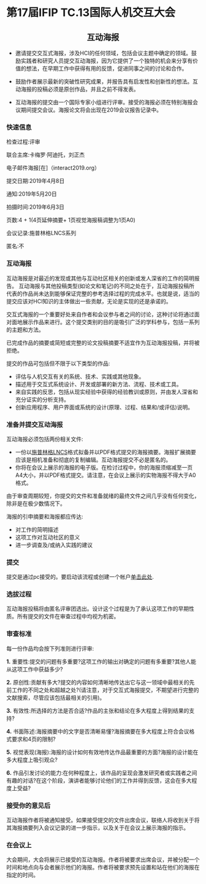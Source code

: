 # 第17届IFIP TC.13国际人机交互大会
## <center>互动海报</center>
- 邀请提交交互式海报，涉及HCI的任何领域，包括会议主题中确定的领域。鼓励实践者和研究人员提交互动海报，因为它提供了一个独特的机会来分享有价值的想法，在早期工作中获得有用的反馈，促进同事之间的讨论和合作。

- 鼓励作者展示最新的突破性研究成果，并报告具有启发性和创新性的想法。互动海报的投稿必须是原创作品，并且之前不得发表。

- 互动海报的提交由一个国际专家小组进行评审。接受的海报必须在特别海报会议期间提交会议。海报论文将会出现在2019会议报告记录中。


### **快速信息**
检查过程:评审


联合主席:卡梅罗·阿迪托，刘正杰


电子邮件海报[在]（interact2019.org）


提交日期:2019年4月8日


通知:2019年5月20日


拍摄时间:2019年6月3日


页数:4 + 1(4页延伸摘要+ 1页视觉海报稿调整为1页A0)


会议记录:施普林格LNCS系列


匿名:不

### **互动海报**
互动海报是对最近的发现或其他与互动社区相关的创新或发人深省的工作的简明报告。
互动海报与其他投稿类型(如论文和笔记)的不同之处在于，互动海报投稿所代表的作品尚未达到能够保证完整的参考选择过程的完成水平。也就是说，适当的提交应该对HCI知识的主体做出一些贡献，无论是实现的还是承诺的。
 
交互式海报的一个重要好处来自作者和会议参与者之间的讨论，这种讨论将通过面对面地展示作品来进行。这个提交类别的目的是吸引广泛的学科参与，包括一系列的主题和方法。

已完成作品的摘要或简短或完整的论文投稿摘要不适宜作为互动海报投稿，并将被拒绝。

提交的作品可包括但不限于以下类型的作品:

- 评估与人机交互有关的系统、技术、实践或其他现象。
- 描述用于交互式系统设计、开发或部署的新方法、流程、技术或工具。
- 来自实践的反思，包括从现实经验中获得的经验教训或原则，并由发人深省和充分证实的分析支持。
- 创新应用程序、用户界面或系统的设计(原理、过程、结果和/或评估)说明。
### 准备并提交互动海报
互动海报必须包括两份相关文件:

- 一份以[施普林格LNCS](https://www.springer.com/gp/computer-science/lncs/conference-proceedings-guidelines?countryChanged=true)格式拟备并以PDF格式提交的海报摘要。海报扩展摘要应该是相机准备和彻底的复制编辑。互动海报提交不必是匿名的。
- 你将在会议上展示的海报的电子版。在检讨过程中，你的海报须缩减至一页A4大小，并以PDF格式提交。请注意，在会议上展示的实物海报不得大于A0格式。

由于审查周期较短，你提交的文件和准备就绪的最终文件之间几乎没有任何变化，除非是在极少数情况下。

海报的引申摘要和海报都应传达:

- 对工作的简明描述
- 这项工作对互动社区的意义
- 进一步调查及/或纳入实践的建议

### 提交
提交是通过pc接受的。要启动该流程或创建一个帐户[单击此处](https://new.precisionconference.com/user/login?society=interact).


### 选拔过程
互动海报投稿将由匿名评审团选出。设计这个过程是为了承认这项工作的早期性质。所有提交的文件在审查过程中均视为机密。


### 审查标准
每一份作品均会按下列准则进行评审:

**1.** 重要性:提交的问题有多重要?这项工作的输出对确定的问题有多重要?其他人能从这项工作中获益多少?
 
**2.** 原创性:贡献有多大?提交的内容如何清晰地传达出它与这一领域中最相关的先前工作的不同之处和超越之处?(请注意，对于交互式海报提交，不期望进行完整的文献搜索，尽管应该包括最相关的引用)。

**3.**  有效性:所选择的方法是否合适?作品的主张和结论在多大程度上得到结果的支持?

**4.**  书面陈述:海报摘要中的文字是否清晰易懂?海报摘要在多大程度上符合会议格式要求和4页的限制?

**5.**  视觉表现(海报):海报的设计如何有效地传达作品最重要的方面?海报的设计能在多大程度上吸引观众?

**6.**  作品引发讨论的能力:在何种程度上，该作品的呈现会激发研究者或实践者之间有趣的对话?在这个阶段，演讲者能够讨论他们的工作并得到反馈，这会在多大程度上受益?

### 接受你的意见后
互动海报作者将被通知接受。如果接受提交的文件出席会议，联络人将收到关于将其海报摘要列入会议记录的进一步指示，以及关于在会议上展示海报的指示。


### 在会议上
大会期间，大会将展示已接受的互动海报。作者将被要求出席会议，并被分配一个时间和地点向与会者展示他们的海报。作者将被要求预先设置和站在他们的海报在指定的时间。


